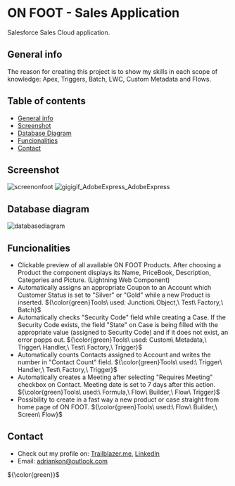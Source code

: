 # ON FOOT - Sales Application
Salesforce Sales Cloud application.

## General info
The reason for creating this project is to show my skills in each scope of knowledge: Apex, Triggers, Batch, LWC, Custom Metadata and Flows.

## Table of contents
- [General info](#general-info)
- [Screenshot](#screenshot)
- [Database Diagram](#database-diagram)
- [Funcionalities](#funcionalities)
- [Contact](#contact)

## Screenshot
![screenonfoot](https://user-images.githubusercontent.com/117930022/219877893-5da6425a-068c-4f97-abcf-df27f8a9b313.png)
![gigigif_AdobeExpress_AdobeExpress](https://user-images.githubusercontent.com/117930022/221020748-b2255c42-9659-4931-94e7-8352a63f96cf.gif)

## Database diagram
![databasediagram](https://user-images.githubusercontent.com/117930022/221029672-8048f337-1647-4e46-b45a-b154eaca5446.png)

## Funcionalities
- Clickable preview of all available ON FOOT Products. After choosing a Product the component displays its Name, PriceBook, Description, Categories and Picture. (Lightning Web Component)
- Automatically assigns an appropriate Coupon to an Account which Customer Status is set to "Silver" or "Gold" while a new Product is inserted. ${\color{green}Tools\  used: Junction\ Object,\ Test\ Factory,\ Batch}$
- Automatically checks "Security Code" field while creating a Case. If the Security Code exists, the field "State" on Case is being filled with the appropriate value (assigned to Security Code) and if it does not exist, an error popps out. ${\color{green}Tools\ used: Custom\ Metadata,\ Trigger\ Handler,\ Test\ Factory,\ Trigger}$ 
- Automatically counts Contacts assigned to Account and writes the number in "Contact Count" field. ${\color{green}Tools\ used:\ Trigger\ Handler,\ Test\ Factory,\ Trigger}$
- Automatically creates a Meeting after selecting "Requires Meeting" checkbox on Contact. Meeting date is set to 7 days after this action. ${\color{green}Tools\ used:\ Formula,\ Flow\ Builder,\ Flow\ Trigger}$
- Possibility to create in a fast way a new product or case straight from home page of ON FOOT. ${\color{green}Tools\ used:\ Flow\ Builder,\ Screen\ Flow}$

## Contact
- Check out my profile on: [Trailblazer.me](https://trailblazer.me/id/akonieczny4), [LinkedIn](https://www.linkedin.com/in/adrian-konieczny-296b11265/)
- Email: adriankon@outlook.com

${\color{green}}$

